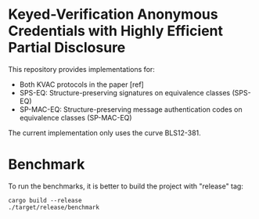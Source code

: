 # Keyed-Verification Anonymous Credentials with Highly Efficient Partial Disclosure
This repository provides implementations for:  
- Both KVAC protocols in the paper [ref]
- SPS-EQ: Structure-preserving signatures on equivalence classes (SPS-EQ)
- SP-MAC-EQ: Structure-preserving message authentication codes on equivalence classes (SP-MAC-EQ)

The current implementation only uses the curve BLS12-381.

# Benchmark
To run the benchmarks, it is better to build the project with "release" tag:  

```shell
cargo build --release
./target/release/benchmark
```